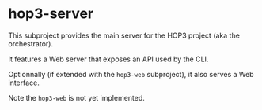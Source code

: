 # hop3-server

This subproject provides the main server for the HOP3 project (aka the orchestrator).

It features a Web server that exposes an API used by the CLI.

Optionnally (if extended with the `hop3-web` subproject), it also serves a Web interface.

Note the `hop3-web` is not yet implemented.
